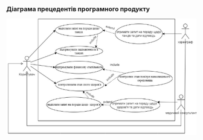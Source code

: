### Діаграма прецедентів програмного продукту

![UseCaseDiagram](/1-SoftwareRequirements/1.3-SoftwareUserRequirements/1.3.3-UseCaseDiagram/UseCaseDiagram_ai-214_Miroshnichenko.jpg)
